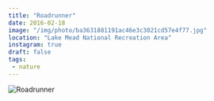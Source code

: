 ```yaml
---
title: "Roadrunner"
date: 2016-02-18
image: "/img/photo/ba3631881191ac46e3c3021cd57e4f77.jpg"
location: "Lake Mead National Recreation Area"
instagram: true
draft: false
tags:
 - nature
---
```


![Roadrunner](/img/photo/ba3631881191ac46e3c3021cd57e4f77.jpg)
